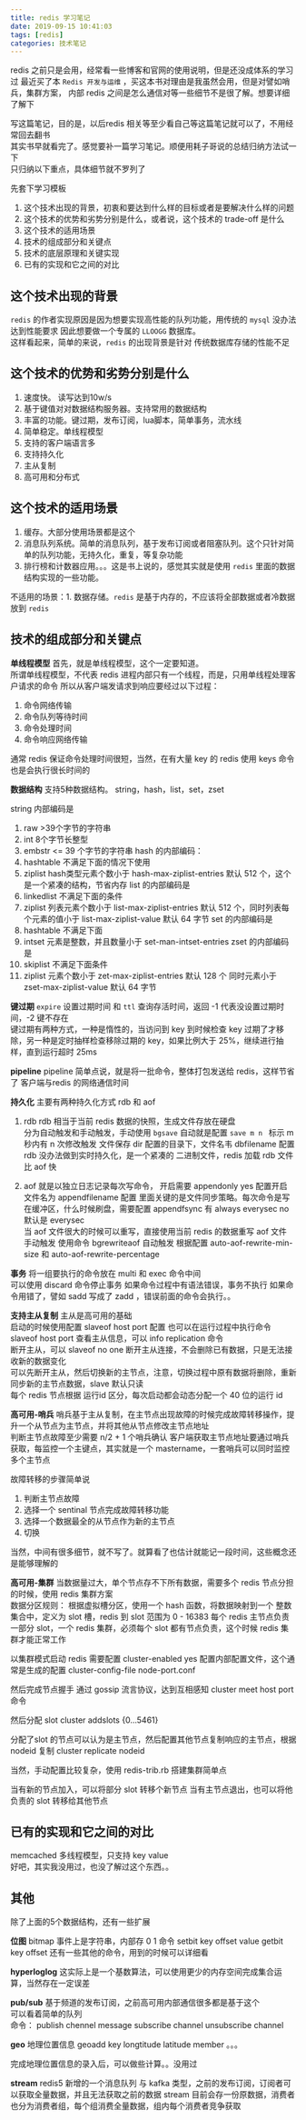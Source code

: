 ```yaml
---
title: redis 学习笔记
date: 2019-09-15 10:41:03
tags: [redis]
categories: 技术笔记
---
```


redis 之前只是会用，经常看一些博客和官网的使用说明，但是还没成体系的学习过
最近买了本 `Redis 开发与运维` ，买这本书对理由是我虽然会用，但是对譬如哨兵，集群方案，
内部 redis 之间是怎么通信对等一些细节不是很了解。想要详细了解下   

写这篇笔记，目的是，以后redis 相关等至少看自己等这篇笔记就可以了，不用经常回去翻书    
其实书早就看完了。感觉要补一篇学习笔记。顺便用耗子哥说的总结归纳方法试一下  
只归纳以下重点，具体细节就不罗列了

先套下学习模板  
1. 这个技术出现的背景，初衷和要达到什么样的目标或者是要解决什么样的问题
2. 这个技术的优势和劣势分别是什么，或者说，这个技术的 trade-off 是什么
3. 这个技术的适用场景
4. 技术的组成部分和关键点
5. 技术的底层原理和关键实现
6. 已有的实现和它之间的对比

## 这个技术出现的背景
`redis` 的作者实现原因是因为想要实现高性能的队列功能，用传统的 `mysql` 没办法达到性能要求
因此想要做一个专属的 `LLOOGG` 数据库。    
这样看起来，简单的来说，`redis` 的出现背景是针对 传统数据库存储的性能不足 

## 这个技术的优势和劣势分别是什么 
1. 速度快。 读写达到10w/s
2. 基于键值对对数据结构服务器。支持常用的数据结构
3. 丰富的功能。键过期，发布订阅，lua脚本，简单事务，流水线
4. 简单稳定。单线程模型
5. 支持的客户端语言多
6. 支持持久化
7. 主从复制
8. 高可用和分布式

## 这个技术的适用场景
1. 缓存。大部分使用场景都是这个
2. 消息队列系统。简单的消息队列，基于发布订阅或者阻塞队列。这个只针对简单的队列功能，无持久化，重复，等复杂功能
3. 排行榜和计数器应用。。。这是书上说的，感觉其实就是使用 `redis` 里面的数据结构实现的一些功能。

不适用的场景：1. 数据存储。`redis` 是基于内存的，不应该将全部数据或者冷数据放到 `redis` 

## 技术的组成部分和关键点 

**单线程模型**
首先，就是单线程模型，这个一定要知道。  
所谓单线程模型，不代表 redis 进程内部只有一个线程，而是，只用单线程处理客户请求的命令 
所以从客户端发请求到响应要经过以下过程：
1. 命令网络传输
2. 命令队列等待时间
3. 命令处理时间
4. 命令响应网络传输

通常 redis 保证命令处理时间很短，当然，在有大量 key 的 redis 使用 keys 命令也是会执行很长时间的

**数据结构**
支持5种数据结构。 string，hash，list，set，zset

string 内部编码是 
1. raw >39个字节的字符串
2. int 8个字节长整型
3. embstr <= 39 个字节的字符串 
hash 的内部编码：
1. hashtable  不满足下面的情况下使用
2. ziplist  hash类型元素个数小于 hash-max-ziplist-entries 默认 512 个，这个是一个紧凑的结构，节省内存
list 的内部编码是 
1. linkedlist 不满足下面的条件
2. ziplist 列表元素个数小于 list-max-ziplist-entries 默认 512 个，同时列表每个元素的值小于 list-max-ziplist-value 默认 64 字节
set 的内部编码是 
1. hashtable 不满足下面
2. intset 元素是整数，并且数量小于 set-man-intset-entries 
zset 的内部编码是 
1. skiplist 不满足下面条件
2. ziplist 元素个数小于 zet-max-ziplist-entries 默认 128 个 同时元素小于 zset-max-ziplist-value 默认 64 字节


**键过期**
`expire` 设置过期时间 和 `ttl` 查询存活时间，返回 -1 代表没设置过期时间，-2 键不存在  
键过期有两种方式，一种是惰性的，当访问到 key 到时候检查 key 过期了才移除，另一种是定时抽样检查移除过期的 key，如果比例大于 25%，继续进行抽样，直到运行超时 25ms 

**pipeline**
pipeline 简单点说，就是将一批命令，整体打包发送给 redis，这样节省了 客户端与redis 的网络通信时间

**持久化**
主要有两种持久化方式 rdb 和 aof 

1. rdb
rdb 相当于当前 redis 数据的快照，生成文件存放在硬盘    
分为自动触发和手动触发，手动使用 `bgsave` 自动就是配置 `save m n ` 标示 m 秒内有 n 次修改触发 
文件保存 dir 配置的目录下，文件名韦 dbfilename 配置 
rdb 没办法做到实时持久化，是一个紧凑的 二进制文件，redis 加载 rdb 文件比 aof 快

2. aof
就是以独立日志记录每次写命令，
开启需要 appendonly yes 配置开启 文件名为 appendfilename 配置 
里面关键的是文件同步策略。每次命令是写在缓冲区，什么时候刷盘，需要配置 appendfsync 有 always everysec no 默认是 everysec  
当 aof 文件很大的时候可以重写，直接使用当前 redis 的数据重写 aof 文件 
手动触发 使用命令 bgrewriteaof
自动触发 根据配置 auto-aof-rewrite-min-size 和 auto-aof-rewrite-percentage 

**事务**
将一组要执行的命令放在 multi  和 exec 命令中间  
可以使用 discard 命令停止事务 
如果命令过程中有语法错误，事务不执行
如果命令用错了，譬如 sadd 写成了 zadd ，错误前面的命令会执行。。

**支持主从复制**
主从是高可用的基础  
启动的时候使用配置 slaveof host port 配置
也可以在运行过程中执行命令 slaveof host port
查看主从信息，可以 info replication 命令  
断开主从，可以 slaveof no one 断开主从连接，不会删除已有数据，只是无法接收新的数据变化  
可以先断开主从，然后切换新的主节点，注意，切换过程中原有数据将删除，重新同步新的主节点数据，slave 默认只读  
每个 redis 节点根据 运行id 区分，每次启动都会动态分配一个 40 位的运行 id

**高可用-哨兵**
哨兵基于主从复制，在主节点出现故障的时候完成故障转移操作，提升一个从节点为主节点，并将其他从节点修改主节点地址  
判断主节点故障至少需要 n/2 + 1 个哨兵确认 
客户端获取主节点地址要通过哨兵获取，每监控一个主键点，其实就是一个 mastername，一套哨兵可以同时监控多个主节点

故障转移的步骤简单说
1. 判断主节点故障
2. 选择一个 sentinal 节点完成故障转移功能
3. 选择一个数据最全的从节点作为新的主节点
4. 切换

当然，中间有很多细节，就不写了。就算看了也估计就能记一段时间，这些概念还是能够理解的

**高可用-集群**
当数据量过大，单个节点存不下所有数据，需要多个 redis 节点分担的时候，使用 redis 集群方案  
数据分区规则：
根据虚拟槽分区，使用一个 hash 函数，将数据映射到一个 整数集合中，定义为 slot 槽，redis 到 slot 范围为 0 - 16383 
每个 redis 主节点负责一部分 slot，一个 redis 集群，必须每个 slot 都有节点负责，这个时候 redis 集群才能正常工作  

以集群模式启动 redis 需要配置 
cluster-enabled yes 
配置内部配置文件，这个通常是生成的配置
cluster-config-file node-port.conf  

然后完成节点握手 通过 gossip 流言协议，达到互相感知 
cluster meet host port 命令

然后分配 slot 
cluster addslots {0...5461} 

分配了slot 的节点可以认为是主节点，然后配置其他节点复制响应的主节点，根据 nodeid 复制 
cluster replicate nodeid

当然，手动配置比较复杂，使用 redis-trib.rb 搭建集群简单点 

当有新的节点加入，可以将部分 slot 转移个新节点
当有主节点退出，也可以将他负责的 slot 转移给其他节点

## 已有的实现和它之间的对比 
memcached 多线程模型，只支持 key value  
好吧，其实我没用过，也没了解过这个东西。。


## 其他 
除了上面的5个数据结构，还有一些扩展 

**位图**
bitmap
事件上是字符串，内部存 0 1 
命令 setbit key offset value    getbit key offset 
还有一些其他的命令，用到的时候可以详细看  

**hyperloglog**
这实际上是一个基数算法，可以使用更少的内存空间完成集合运算，当然存在一定误差

**pub/sub**
基于频道的发布订阅，之前高可用内部通信很多都是基于这个  
可以看着简单的队列  
命令：
publish chennel message
subscribe channel 
unsubscribe channel

**geo**
地理位置信息
geoadd key longtitude latitude member 。。。

完成地理位置信息的录入后，可以做些计算。。没用过  

**stream**
redis5 新增的一个消息队列 
与 kafka 类型，之前的发布订阅，订阅者可以获取全量数据，并且无法获取之前的数据 
stream 目前会存一份原数据，消费者也分为消费者组，每个组消费全量数据，组内每个消费者竞争获取
